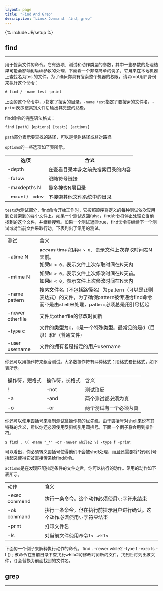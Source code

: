 ```yaml
---
layout: page
title: "Find And Grep"
description: "Linux Command: find, grep"
---
```

{% include JB/setup %}

## find

***

用于搜索文件的命令。它有选项、测试和动作类型的参数，其中一些参数的处理结果可能会影响到后续参数的处理。下面看一个非常简单的例子，它用来在本地机器上查找名为test的文件。为了确保你具有搜索整个机器的权限，请以root用户身份来执行这个命令：

	# find / -name test -print

上面的这个命令中，`/`指定了搜索的目录，`-name test`指定了要搜索的文件名，`-print`表示搜索到文件后输出其完整的路径。

find命令的完整语法格式：

	find [path] [options] [tests] [actions]


`path`部分表示要查找的路径，可以是觉得路径或相对路径

`options`的一些选项如下表所示。
	<table>
		<tr>
			<th>选项</th>
			<th>含义</th>
		</tr>
		<tr>
			<td>-depth</td>
			<td>在查看目录本身之前先搜索目录的内容</td>
		</tr>
		<tr>
			<td>-follow</td>
			<td>跟随符号链接</td>
		</tr>
		<tr>
			<td>-maxdepths N</td>
			<td>最多搜索N层目录</td>
		</tr>
		<tr>
			<td>-mount / -xdev</td>
			<td>不搜索其他文件系统中的目录</td>
		</tr>
	</table>

`tests`为测试部分，find命令开始工作时，它按照顺序将定义的每种测试依次应用到它搜索到的每个文件上。如果一个测试返回false，find命令将停止处理它当前找到的这个文件，并继续搜索。如果一个测试返回true，find命令将继续下一个测试或对当前文件采取行动。下表列出了常用的测试。
	<table>
		<tr>
			<td>测试</td>
			<td>含义</td>
		</tr>
		<tr>
			<td>-atime N</td>
			<td>access time
				如果`N > 0`，表示文件上次存取时间在N天前。<br />如果`N < 0`，表示文件上次存取时间在N天内
			</td>
		</tr>
		<tr>
			<td>-mtime N</td>
			<td>如果`N > 0`，表示文件上次修改时间在N天前。<br />如果`N < 0`，表示文件上次修改时间在N天内</td>
		</tr>
		<tr>
			<td>-name pattern</td>
			<td>搜索文件名（不包括路径名）为pattern（可以是正则表达式）的文件，为了确保pattern被传递给find命令而不是由shell来处理，pattern必须总是用引号括起</td>
		</tr>
		<tr>
			<td>-newer otherfile</td>
			<td>文件比otherfile的修改时间新</td>
		</tr>
		<tr>
			<td>-type c</td>
			<td>文件的类型为c，c是一个特殊类型。最常见的是d（目录）和f（普通文件）</td>
		</tr>
		<tr>
			<td>-user username</td>
			<td>文件的拥有者是指定的用户username</td>
		</tr>
	</table>
你还可以用操作符来组合测试。大多数操作符有两种格式：段格式和长格式，如下表所示。
	<table>
		<tr>
			<td>操作符，短格式</td>
			<td>操作符，长格式</td>
			<td>含义</td>
		</tr>
		<tr>
			<td>!</td>
			<td>-not</td>
			<td>测试取反</td>
		</tr>
		<tr>
			<td>-a</td>
			<td>-and</td>
			<td>两个测试都必须为真</td>
		</tr>
		<tr>
			<td>-o</td>
			<td>-or</td>
			<td>两个测试有一个必须为真</td>
		</tr>
	</table>
你还可以使用圆括号来强制测试盒操作符的优先级。由于圆括号对shell来说有其特殊的含义，所以你还必须使用反斜线引用圆括号。下面一个例子将会用到操作符。

	$ find . \( -name "_*" -or -newer while2 \) -type f -print

可以看出，你必须转义圆括号使得他们不会被shell处理，而且还需要将*好用引号括起来使得它被直接传递给find命令。

`actions`是在发现匹配指定条件的文件之后，你可以执行的动作。常用的动作如下表所示。
	<table>
		<tr>
			<td>动作</td>
			<td>含义</td>
		</tr>
		<tr>
			<td>-exec command</td>
			<td>执行一条命令。这个动作必须使用`\;`字符来结束</td>
		</tr>
		<tr>
			<td>-ok command</td>
			<td>执行一条命令，但在执行前提示用户进行确认。这个动作必须使用`\;`字符来结束</td>
		</tr>
		<tr>
			<td>-print</td>
			<td>打印文件名</td>
		</tr>
		<tr>
			<td>-ls</td>
			<td>对当前文件使用命令`ls -dils`</td>
		</tr>
	</table>
下面的一个例子来解释执行动作的命令。
	find . -newer while2 -type f -exec ls -l {} \;
该命令在当前目录下查找比while2的修改时间新的文件，找到后将列出该文件，`{}`会替换为前面找到的文件名。

## grep

***


